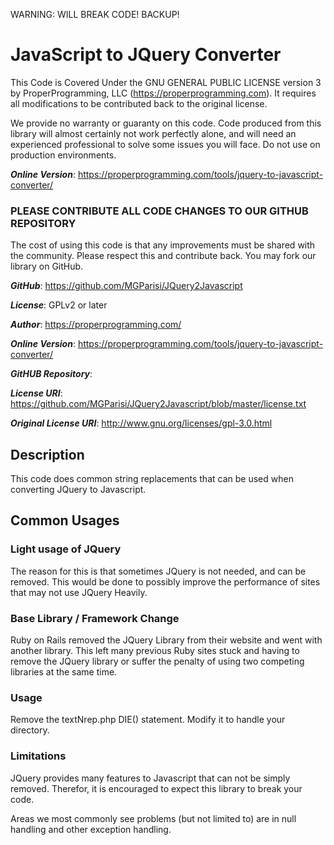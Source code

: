 WARNING:  WILL BREAK CODE!  BACKUP!

# JavaScript to JQuery Converter

This Code is Covered Under the GNU GENERAL PUBLIC LICENSE version 3 by ProperProgramming,
LLC (https://properprogramming.com). It requires all modifications to be contributed back to the original license.

We provide no warranty or guaranty on this code. Code produced from this library will almost certainly not work
perfectly alone, and will need an experienced professional to solve some issues you will face. Do not use on production
environments.

***Online Version***: https://properprogramming.com/tools/jquery-to-javascript-converter/

### PLEASE CONTRIBUTE ALL CODE CHANGES TO OUR GITHUB REPOSITORY

The cost of using this code is that any improvements must be shared with the community. Please respect this and
contribute back. You may fork our library on GitHub.

***GitHub***: https://github.com/MGParisi/JQuery2Javascript

***License***: GPLv2 or later

***Author***: https://properprogramming.com/

***Online Version***: https://properprogramming.com/tools/jquery-to-javascript-converter/

***GitHUB Repository***:

***License URI***: https://github.com/MGParisi/JQuery2Javascript/blob/master/license.txt

***Original License URI***: http://www.gnu.org/licenses/gpl-3.0.html

## Description

This code does common string replacements that can be used when converting JQuery to Javascript.

## Common Usages

### Light usage of JQuery

The reason for this is that sometimes JQuery is not needed, and can be removed. This would be done to possibly improve
the performance of sites that may not use JQuery Heavily.

### Base Library / Framework Change

Ruby on Rails removed the JQuery Library from their website and went with another library. This left many previous Ruby
sites stuck and having to remove the JQuery library or suffer the penalty of using two competing libraries at the same
time.

### Usage

Remove the textNrep.php DIE() statement. Modify it to handle your directory.

### Limitations

JQuery provides many features to Javascript that can not be simply removed. Therefor, it is encouraged to expect this
library to break your code.

Areas we most commonly see problems (but not limited to) are in null handling and other exception handling.  


